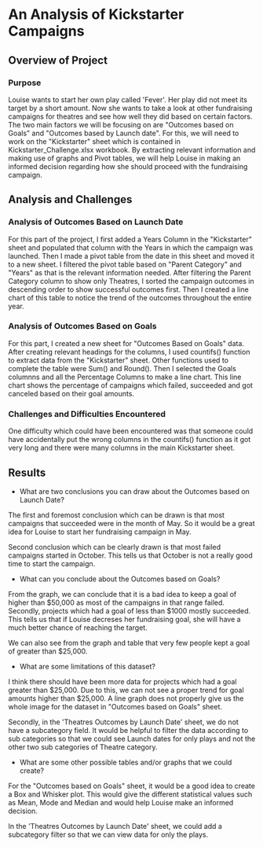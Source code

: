 # An Analysis of Kickstarter Campaigns

## Overview of Project

### Purpose

Louise wants to start her own play called 'Fever'. Her play did not meet its target by a short amount. Now she wants to take a look 
at other fundraising campaigns for theatres and see how well they did based on certain factors. The two main factors we will be focusing on are 
"Outcomes based on Goals" and "Outcomes based by Launch date". For this, we will need to work on the "Kickstarter" sheet which is contained in
Kickstarter_Challenge.xlsx workbook. By extracting relevant information and making use of graphs and Pivot tables, we will help Louise in making
an informed decision regarding how she should proceed with the fundraising campaign. 

## Analysis and Challenges

### Analysis of Outcomes Based on Launch Date

For this part of the project, I first added a Years Column in the "Kickstarter" sheet and populated that column with the Years in which the 
campaign was launched. Then I made a pivot table from the date in this sheet and moved it to a new sheet. I filtered the pivot table based on
"Parent Category" and "Years" as that is the relevant information needed. After filtering the Parent Category column to show only Theatres, I
sorted the campaign outcomes in descending order to show successful outcomes first. Then I created a line chart of this table to notice the trend
of the outcomes throughout the entire year. 

### Analysis of Outcomes Based on Goals


For this part, I created a new sheet for "Outcomes Based on Goals" data. After creating relevant headings for the columns, I used countifs()
function to extract data from the "Kickstarter" sheet. Other functions used to complete the table were Sum() and Round(). Then I selected the Goals 
columnns and all the Percentage Columns to make a line chart. This line chart shows the percentage of campaigns which failed, succeeded and got canceled 
based on their goal amounts. 

### Challenges and Difficulties Encountered

One difficulty which could have been encountered was that someone could have accidentally put the wrong columns in the countifs() function as it got 
very long and there were many columns in the main Kickstarter sheet.  

## Results

- What are two conclusions you can draw about the Outcomes based on Launch Date?

The first and foremost conclusion which can be drawn is that most campaigns that succeeded were in the month of May. So it would be a great idea
for Louise to start her fundraising campaign in May.

Second conclusion which can be clearly drawn is that most failed campaigns started in October. This tells us that October is not a really good time to 
start the campaign. 

- What can you conclude about the Outcomes based on Goals?

From the graph, we can conclude that it is a bad idea to keep a goal of higher than $50,000 as most of the campaigns in that range failed. Secondly, projects which had a goal of less than $1000 mostly succeeded. This tells us that if Louise decreses her fundraising goal, she will have a much better chance of reaching the target. 

We can also see from the graph and table that very few people kept a goal of greater than $25,000.

- What are some limitations of this dataset?

I think there should have been more data for projects which had a goal greater than $25,000. Due to this, we can not see a proper trend for goal amounts higher than $25,000. A line graph does not properly give us the whole image for the dataset in "Outcomes based on Goals" sheet. 

Secondly, in the 'Theatres Outcomes by Launch Date' sheet, we do not have a subcategory field. It would be helpful to filter the data according to sub categories so that we could see Launch dates for only plays and not the other two sub categories of Theatre category. 

- What are some other possible tables and/or graphs that we could create?

For the "Outcomes based on Goals" sheet, it would be a good idea to create a Box and Whisker plot. This would give the different statistical values such as Mean, Mode and Median and would help Louise make an informed decision. 

In the 'Theatres Outcomes by Launch Date' sheet, we could add a subcategory filter so that we can view data for only the plays. 

